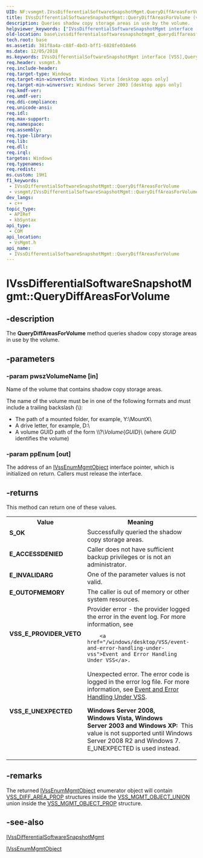 ```yaml
---
UID: NF:vsmgmt.IVssDifferentialSoftwareSnapshotMgmt.QueryDiffAreasForVolume
title: IVssDifferentialSoftwareSnapshotMgmt::QueryDiffAreasForVolume (vsmgmt.h)
description: Queries shadow copy storage areas in use by the volume.
helpviewer_keywords: ["IVssDifferentialSoftwareSnapshotMgmt interface [VSS]","QueryDiffAreasForVolume method","IVssDifferentialSoftwareSnapshotMgmt.QueryDiffAreasForVolume","IVssDifferentialSoftwareSnapshotMgmt::QueryDiffAreasForVolume","QueryDiffAreasForVolume","QueryDiffAreasForVolume method [VSS]","QueryDiffAreasForVolume method [VSS]","IVssDifferentialSoftwareSnapshotMgmt interface","base.ivssdifferentialsoftwaresnapshotmgmt_querydiffareasforvolume","vsmgmt/IVssDifferentialSoftwareSnapshotMgmt::QueryDiffAreasForVolume"]
old-location: base\ivssdifferentialsoftwaresnapshotmgmt_querydiffareasforvolume.htm
tech.root: base
ms.assetid: 381f8a4a-c88f-4bd3-bff1-6828fe034e66
ms.date: 12/05/2018
ms.keywords: IVssDifferentialSoftwareSnapshotMgmt interface [VSS],QueryDiffAreasForVolume method, IVssDifferentialSoftwareSnapshotMgmt.QueryDiffAreasForVolume, IVssDifferentialSoftwareSnapshotMgmt::QueryDiffAreasForVolume, QueryDiffAreasForVolume, QueryDiffAreasForVolume method [VSS], QueryDiffAreasForVolume method [VSS],IVssDifferentialSoftwareSnapshotMgmt interface, base.ivssdifferentialsoftwaresnapshotmgmt_querydiffareasforvolume, vsmgmt/IVssDifferentialSoftwareSnapshotMgmt::QueryDiffAreasForVolume
req.header: vsmgmt.h
req.include-header: 
req.target-type: Windows
req.target-min-winverclnt: Windows Vista [desktop apps only]
req.target-min-winversvr: Windows Server 2003 [desktop apps only]
req.kmdf-ver: 
req.umdf-ver: 
req.ddi-compliance: 
req.unicode-ansi: 
req.idl: 
req.max-support: 
req.namespace: 
req.assembly: 
req.type-library: 
req.lib: 
req.dll: 
req.irql: 
targetos: Windows
req.typenames: 
req.redist: 
ms.custom: 19H1
f1_keywords:
 - IVssDifferentialSoftwareSnapshotMgmt::QueryDiffAreasForVolume
 - vsmgmt/IVssDifferentialSoftwareSnapshotMgmt::QueryDiffAreasForVolume
dev_langs:
 - c++
topic_type:
 - APIRef
 - kbSyntax
api_type:
 - COM
api_location:
 - VsMgmt.h
api_name:
 - IVssDifferentialSoftwareSnapshotMgmt::QueryDiffAreasForVolume
---
```


# IVssDifferentialSoftwareSnapshotMgmt::QueryDiffAreasForVolume


## -description

The 
    <b>QueryDiffAreasForVolume</b> 
    method queries shadow copy storage areas in use by the volume.

## -parameters

### -param pwszVolumeName [in]

Name of the volume that contains shadow copy storage areas.
      

The name of the volume must be in one of the following formats and must include a trailing backslash (\\):
       <ul>
<li>The path of a mounted folder, for example, Y:\MountX\</li>
<li>A drive letter, for example, 
         D:\</li>
<li>A volume GUID path of the form \\?&#92;<i>Volume</i>{<i>GUID</i>}\ (where <i>GUID</i> identifies the volume)</li>
</ul>

### -param ppEnum [out]

The address of an <a href="/windows/desktop/api/vsmgmt/nn-vsmgmt-ivssenummgmtobject">IVssEnumMgmtObject</a> interface 
      pointer, which is initialized on return. Callers must release the interface.

## -returns

This method can return one of these values.

<table>
<tr>
<th>Value</th>
<th>Meaning</th>
</tr>
<tr>
<td width="40%">
<dl>
<dt><b>S_OK</b></dt>
</dl>
</td>
<td width="60%">
Successfully queried the shadow copy storage areas.

</td>
</tr>
<tr>
<td width="40%">
<dl>
<dt><b>E_ACCESSDENIED</b></dt>
</dl>
</td>
<td width="60%">
Caller does not have sufficient backup privileges or is not an administrator.

</td>
</tr>
<tr>
<td width="40%">
<dl>
<dt><b>E_INVALIDARG</b></dt>
</dl>
</td>
<td width="60%">
One of the parameter values is not valid.

</td>
</tr>
<tr>
<td width="40%">
<dl>
<dt><b>E_OUTOFMEMORY</b></dt>
</dl>
</td>
<td width="60%">
The caller is out of memory or other system resources.

</td>
</tr>
<tr>
<td width="40%">
<dl>
<dt><b>VSS_E_PROVIDER_VETO</b></dt>
</dl>
</td>
<td width="60%">
Provider error - the provider logged the error in the event log. For more information, see 

        <a href="/windows/desktop/VSS/event-and-error-handling-under-vss">Event and Error Handling Under VSS</a>.

</td>
</tr>
<tr>
<td width="40%">
<dl>
<dt><b>VSS_E_UNEXPECTED</b></dt>
</dl>
</td>
<td width="60%">
Unexpected error. The error code is logged in the error log file. For more information, see 
        <a href="/windows/desktop/VSS/event-and-error-handling-under-vss">Event and Error Handling Under VSS</a>.

<b>Windows Server 2008, Windows Vista, Windows Server 2003 and Windows XP:  </b>This value is not supported until Windows Server 2008 R2 and Windows 7. E_UNEXPECTED is used instead.

</td>
</tr>
</table>

## -remarks

The returned <a href="/windows/desktop/api/vsmgmt/nn-vsmgmt-ivssenummgmtobject">IVssEnumMgmtObject</a> enumerator object 
    will contain <a href="/windows/desktop/api/vsmgmt/ns-vsmgmt-vss_diff_area_prop">VSS_DIFF_AREA_PROP</a> structures inside the 
    <a href="/en-us/openspecs/windows_protocols/ms-scmp/63b53947-2649-4eac-a883-498f77361396">VSS_MGMT_OBJECT_UNION</a> union inside the 
    <a href="/windows/desktop/api/vsmgmt/ns-vsmgmt-vss_mgmt_object_prop">VSS_MGMT_OBJECT_PROP</a> structure.

## -see-also

<a href="/windows/desktop/api/vsmgmt/nn-vsmgmt-ivssdifferentialsoftwaresnapshotmgmt">IVssDifferentialSoftwareSnapshotMgmt</a>



<a href="/windows/desktop/api/vsmgmt/nn-vsmgmt-ivssenummgmtobject">IVssEnumMgmtObject</a>

